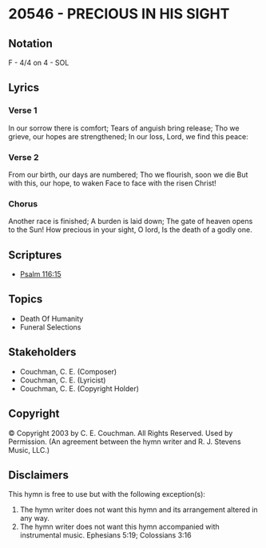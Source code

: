 # 20546 - PRECIOUS IN HIS SIGHT

## Notation

F - 4/4 on 4 - SOL

## Lyrics

### Verse 1

In our sorrow there is comfort; Tears of anguish bring release; Tho we grieve, our hopes are strengthened; In our loss, Lord, we find this peace:

### Verse 2

From our birth, our days are numbered; Tho we flourish, soon we die But with this, our hope, to waken Face to face with the risen Christ!

### Chorus

Another race is finished; A burden is laid down; The gate of heaven opens to the Sun! How precious in your sight, O lord, Is the death of a godly one.


## Scriptures

- [Psalm 116:15](https://www.biblegateway.com/passage/?search=Psalm%20116%3A15)

## Topics

- Death Of Humanity
- Funeral Selections

## Stakeholders

- Couchman, C. E. (Composer)
- Couchman, C. E. (Lyricist)
- Couchman, C. E. (Copyright Holder)

## Copyright

© Copyright 2003 by C. E. Couchman. All Rights Reserved. Used by Permission.
(An agreement between the hymn writer and R. J. Stevens Music, LLC.)

## Disclaimers

This hymn is free to use but with the following exception(s):
1. The hymn writer does not want this hymn and its arrangement altered in any way.
2. The hymn writer does not want this hymn accompanied with instrumental music.
Ephesians 5:19; Colossians 3:16

